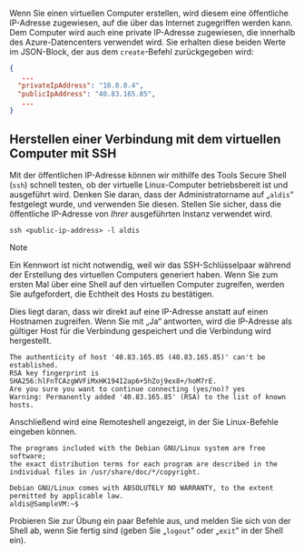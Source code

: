 Wenn Sie einen virtuellen Computer erstellen, wird diesem eine öffentliche IP-Adresse zugewiesen, auf die über das Internet zugegriffen werden kann. Dem Computer wird auch eine private IP-Adresse zugewiesen, die innerhalb des Azure-Datencenters verwendet wird. Sie erhalten diese beiden Werte im JSON-Block, der aus dem `create`-Befehl zurückgegeben wird:

```json
{
   ...
  "privateIpAddress": "10.0.0.4",
  "publicIpAddress": "40.83.165.85",
   ...
}
```

## <a name="connecting-to-the-vm-with-ssh"></a>Herstellen einer Verbindung mit dem virtuellen Computer mit SSH

Mit der öffentlichen IP-Adresse können wir mithilfe des Tools Secure Shell (`ssh`) schnell testen, ob der virtuelle Linux-Computer betriebsbereit ist und ausgeführt wird. Denken Sie daran, dass der Administratorname auf „`aldis`“ festgelegt wurde, und verwenden Sie diesen. Stellen Sie sicher, dass die öffentliche IP-Adresse von _Ihrer_ ausgeführten Instanz verwendet wird.

```azurecli
ssh <public-ip-address> -l aldis
```

> [!NOTE]
> Ein Kennwort ist nicht notwendig, weil wir das SSH-Schlüsselpaar während der Erstellung des virtuellen Computers generiert haben. Wenn Sie zum ersten Mal über eine Shell auf den virtuellen Computer zugreifen, werden Sie aufgefordert, die Echtheit des Hosts zu bestätigen. 
> 
> Dies liegt daran, dass wir direkt auf eine IP-Adresse anstatt auf einen Hostnamen zugreifen. Wenn Sie mit „Ja“ antworten, wird die IP-Adresse als gültiger Host für die Verbindung gespeichert und die Verbindung wird hergestellt.

```output
The authenticity of host '40.83.165.85 (40.83.165.85)' can't be established.
RSA key fingerprint is SHA256:hlFnTCAzgWVFiMxHK194I2ap6+5hZoj9ex8+/hoM7rE.
Are you sure you want to continue connecting (yes/no)? yes
Warning: Permanently added '40.83.165.85' (RSA) to the list of known hosts.
```

Anschließend wird eine Remoteshell angezeigt, in der Sie Linux-Befehle eingeben können.

```output
The programs included with the Debian GNU/Linux system are free software;
the exact distribution terms for each program are described in the
individual files in /usr/share/doc/*/copyright.

Debian GNU/Linux comes with ABSOLUTELY NO WARRANTY, to the extent
permitted by applicable law.
aldis@SampleVM:~$
```

Probieren Sie zur Übung ein paar Befehle aus, und melden Sie sich von der Shell ab, wenn Sie fertig sind (geben Sie „`logout`“ oder „`exit`“ in der Shell ein).